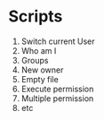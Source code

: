 # Scripts

1. Switch current User
2. Who am I
3. Groups
4. New owner
5. Empty file
6. Execute permission
7. Multiple permission
8. etc
